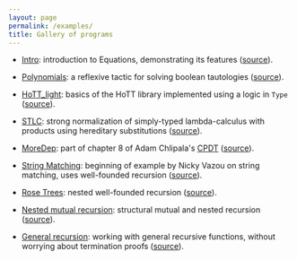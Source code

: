 ```yaml
---
layout: page
permalink: /examples/
title: Gallery of programs
---
```


- [Intro](examples/equations_intro.html): introduction to Equations, demonstrating
  its features
  ([source](http://github.com/mattam82/Coq-Equations/raw/master/doc/equations_intro.v)).

- [Polynomials](examples/polynomials.html): a reflexive tactic for
  solving boolean tautologies
  ([source](http://github.com/mattam82/Coq-Equations/raw/master/examples/polynomials.v)).

- [HoTT_light](examples/HoTT_light.html): basics of the HoTT library
  implemented using a logic in `Type`
  ([source](http://github.com/mattam82/Coq-Equations/raw/master/examples/HoTT_light.v)).

- [STLC](examples/STLC.html): strong normalization of simply-typed
  lambda-calculus with products using hereditary substitutions
  ([source](http://github.com/mattam82/Coq-Equations/raw/master/examples/STLC.v)).

- [MoreDep](examples/MoreDep.html): part of chapter 8 of Adam
  Chlipala's [CPDT](http://adam.chlipala.net/cpdt/html/toc.html)
  ([source](http://github.com/mattam82/Coq-Equations/raw/master/examples/MoreDep.v)).

- [String Matching](examples/string_matching.html): beginning of example
  by Nicky Vazou on string matching, uses well-founded recursion
  ([source](http://github.com/mattam82/Coq-Equations/raw/master/examples/string_matching.v)).

- [Rose Trees](examples/RoseTree.html): nested well-founded recursion
  ([source](http://github.com/mattam82/Coq-Equations/raw/master/examples/RoseTree.v)).

- [Nested mutual recursion](examples/nested_mut_rec.html): structural mutual and nested recursion
  ([source](http://github.com/mattam82/Coq-Equations/raw/master/examples/nested_mut_rec.v)).

- [General recursion](examples/general_recursion.html): working with
  general recursive functions, without worrying about termination proofs
  ([source](http://github.com/mattam82/Coq-Equations/raw/master/examples/general_recursion.v)).
